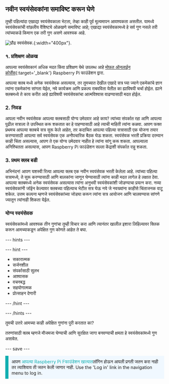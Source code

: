 ## नवीन स्वयंसेवकांना समाविष्ट करून घेणे

तुम्ही पहिल्यांदा एखाद्या स्वयंसेवकाला भेटता, तेव्हा काही पूर्व मूल्यमापन आवश्यकता असतील. यामध्ये स्वयंसेवकांची वांछलीय वैशिष्ट्ये ओळखणे समाविष्ट आहे; एखाद्या स्वयंसेवकामध्ये हे सर्व गुण नसले तरी त्यांच्याकडे किमान एक तरी गुण असणे आवश्यक आहे.

![प्रौढ स्वयंसेवक.](Safeguarding_Course_Assets_V2_Image31280x1933.png){:width="400px"}.
### १. प्रशिक्षण ओळख

आपल्या स्वयंसेवकानं अधिक मदत किंवा प्रशिक्षण येथे उपलब्ध आहे [मोफत ऑनलाईन कोर्सेस](https://www.futurelearn.com/partners/raspberry-pi){:target='_blank'} Raspberry Pi फाउंडेशन द्वारा.

आपल्या क्लब मध्ये अनेक स्वयंसेवक असल्यास, तर तुमच्यात देखील एखादे सत्र घ्या ज्याने एकमेकांचे ज्ञान त्यांना एकमेकांना सांगता येईल, नवे कार्यक्रम आणि प्रकल्प राबवविता येतील का ह्याविषयी चर्चा होईल. ह्याने क्लबमध्ये ते काय करीत आहे ह्याविषयी स्वयंसेवकांचा आत्मविश्वास वाढण्यासाठी मदत होईल.

### 2. निवड

आपला नवीन स्वयंसेवक आपल्या क्लबसाठी योग्य उमेदवार आहे काय? त्यांच्या संपर्कात रहा आणि आपल्या पुढील सत्राला ते उपस्थित करू शकतात का हे पाहण्यासाठी आहे त्याची माहिती त्यांना कळवा. आपण फक्त प्रथमच आपल्या क्लबचे सत्र सुरू केले आहेत, तर कदाचित आपल्या पहिल्या सत्रासाठी एक योजना तयार करण्यासाठी आपल्या सर्व स्वयंसेवक एक अनौपचारिक बैठक घेऊ शकता. स्वयंसेवक भरती प्रक्रिया दरम्यान काही चिंता असल्यास, आपण ते एक योग्य उमेदवार नाहीत हे त्यांना सांगू करू शकता. आपल्याला अनिश्चितता असल्यास, आपण Raspberry Pi फाउंडेशन सल्ला केंद्राशी संपर्कात राहू शकता.

### 3. प्रथम क्लब बडी

अभिनंदन! आपण यशस्वी रित्या आपल्या क्लब एक नवीन स्वयंसेवक भरती केलेला आहे. त्यांच्या पहिल्या सत्रामध्ये, ते सुरू करण्यासाठी आणि बालकांना जाणून घेण्यासाठी त्यांना काही मदत लागेल हे लक्षात ठेवा. आपल्या क्लबमध्ये अनेक स्वयंसेवक असल्यास त्यांना अनुभवी स्वयंसेवकांशी जोडण्याचा प्रयत्न करा. नव्या स्वयंसेवकांनी जॉईन केल्यावर क्लबच्या पहिल्याच भेटीत सत्र घेऊ नये जे नवख्यांना काहीसे चिंताजनक वाटू शकेल. उत्तम कल्पना म्हणजे स्वयंसेवकांच्या जोड्या करून त्यांना सत्र आयोजन आणि चालवण्यास सांगणे ज्यातून त्यांनाही शिकता येईल.

### योग्य स्वयंसेवक

स्वयंसेवकांमध्ये आवश्यक तीन गुणांचा तुम्ही विचार करा आणि त्यानंतर खालील इशारा लिहिल्यावर क्लिक करून आमच्याकडून अपेक्षित गुण कोणते आहेत ते बघा.

--- hints ---

--- hint ---

* सकारात्मक
* सर्जनशील
* संपर्कासाठी सुलभ
* आश्वासक
* वचनबद्ध
* सहयोगात्मक
* प्रोत्साहन देणारी

--- /hint ---

--- /hints ---

तुमची उत्तरे आमच्या काही अपेक्षित गुणांना पुरी करतात का?

तरुणांसाठी क्लब म्हणजे मौजमजा घेण्याची आणि सुरक्षित जागा बनवण्याची क्षमता हे स्वयंसेवकांमध्ये गुण असावेत.

--- save ---

<p style="border-left: solid; border-width:10px; border-color: #0faeb0; background-color: aliceblue; padding: 10px;">
आपण <span style="color: #0faeb0">आपल्या Raspberry Pi Fफाउंडेशन खात्यात</span>लॉगिन होऊन आपली प्रगती जतन करा नाही तर त्याशिवाय ती जतन केली जाणार नाही. Use the 'Log in' link in the navigation menu to log in.
</p>
